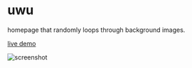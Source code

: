 # uwu
homepage that randomly loops through background images. 

[live demo](https://chadolbaegi.github.io/uwu/)

![screenshot](https://raw.githubusercontent.com/chadolbaegi/uwu/master/ss.png)
